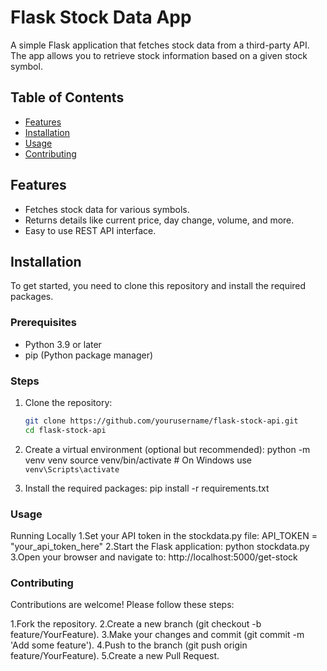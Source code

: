 # Flask Stock Data App
A simple Flask application that fetches stock data from a third-party API. The app allows you to retrieve stock information based on a given stock symbol.

## Table of Contents

- [Features](#features)
- [Installation](#installation)
- [Usage](#usage)
- [Contributing](#contributing)

## Features

- Fetches stock data for various symbols.
- Returns details like current price, day change, volume, and more.
- Easy to use REST API interface.

## Installation

To get started, you need to clone this repository and install the required packages.

### Prerequisites

- Python 3.9 or later
- pip (Python package manager)

### Steps

1. Clone the repository:
   ```bash
   git clone https://github.com/yourusername/flask-stock-api.git
   cd flask-stock-api
2. Create a virtual environment (optional but recommended): python -m venv venv
source venv/bin/activate  # On Windows use `venv\Scripts\activate`

4. Install the required packages: pip install -r requirements.txt

### Usage
Running Locally
1.Set your API token in the stockdata.py file:
   API_TOKEN = "your_api_token_here"
2.Start the Flask application:
   python stockdata.py
3.Open your browser and navigate to:
   http://localhost:5000/get-stock

### Contributing
Contributions are welcome! Please follow these steps:

1.Fork the repository.
2.Create a new branch (git checkout -b feature/YourFeature).
3.Make your changes and commit (git commit -m 'Add some feature').
4.Push to the branch (git push origin feature/YourFeature).
5.Create a new Pull Request.
